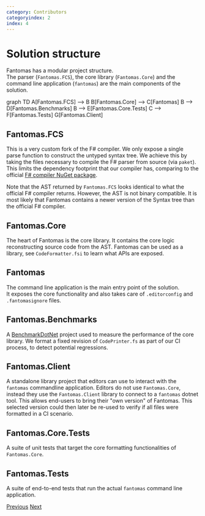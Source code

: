 ```yaml
---
category: Contributors
categoryindex: 2
index: 4
---
```

# Solution structure

Fantomas has a modular project structure.  
The parser (`Fantomas.FCS`), the core library (`Fantomas.Core`) and the command line application (`fantomas`) are the main components of the solution.

<div class="mermaid text-center">
graph TD
    A[Fantomas.FCS] --> B
    B[Fantomas.Core] --> C[Fantomas]
    B --> D[Fantomas.Benchmarks]
    B --> E[Fantomas.Core.Tests]
    C --> F[Fantomas.Tests]
    G[Fantomas.Client]
 </div>

## Fantomas.FCS

This is a very custom fork of the F# compiler. We only expose a single parse function to construct the untyped syntax tree.
We achieve this by taking the files necessary to compile the F# parser from source (via `paket`).
This limits the dependency footprint that our compiler has, comparing to the official [F# compiler NuGet package](https://www.nuget.org/packages/FSharp.Compiler.Service).

Note that the AST returned by `Fantomas.FCS` looks identical to what the official F# compiler returns. 
However, the AST is not binary compatible. It is most likely that Fantomas contains a newer version of the Syntax tree than the official F# compiler.

## Fantomas.Core

The heart of Fantomas is the core library. It contains the core logic reconstructing source code from the AST.
Fantomas can be used as a library, see `CodeFormatter.fsi` to learn what APIs are exposed.

## Fantomas

The command line application is the main entry point of the solution.  
It exposes the core functionality and also takes care of `.editorconfig` and `.fantomasignore` files.

## Fantomas.Benchmarks

A [BenchmarkDotNet](https://benchmarkdotnet.org/articles/overview.html) project used to measure the performance of the core library.
We format a fixed revision of `CodePrinter.fs` as part of our CI process, to detect potential regressions.

## Fantomas.Client

A standalone library project that editors can use to interact with the `fantomas` commandline application.
Editors do not use `Fantomas.Core`, instead they use the `Fantomas.Client` library to connect to a `fantomas` dotnet tool.
This allows end-users to bring their "own version" of Fantomas.
This selected version could then later be re-used to verify if all files were formatted in a CI scenario.

## Fantomas.Core.Tests

A suite of unit tests that target the core formatting functionalities of `Fantomas.Core`.

## Fantomas.Tests

A suite of end-to-end tests that run the actual `fantomas` command line application.

<div class="d-flex justify-content-between my-4">
  <a href="./Solution%20Structure.html">Previous</a>
  <a href="./Prepare%20Context.html">Next</a>
</div>